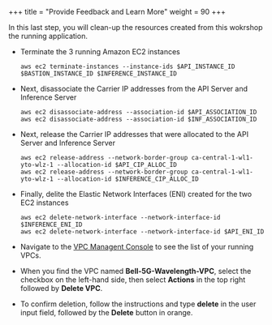 +++
title = "Provide Feedback and Learn More"
weight = 90
+++

In this last step, you will clean-up the resources created from this wokrshop the running application. 

* Terminate the 3 running Amazon EC2 instances
    ```
    aws ec2 terminate-instances --instance-ids $API_INSTANCE_ID $BASTION_INSTANCE_ID $INFERENCE_INSTANCE_ID
    ```
    
* Next, disassociate the Carrier IP addresses from the API Server and Inference Server
    ```
    aws ec2 disassociate-address --association-id $API_ASSOCIATION_ID
    aws ec2 disassociate-address --association-id $INF_ASSOCIATION_ID
    ```

* Next, release the Carrier IP addresses that were allocated to the API Server and Inference Server
    ```
    aws ec2 release-address --network-border-group ca-central-1-wl1-yto-wlz-1 --allocation-id $API_CIP_ALLOC_ID
    aws ec2 release-address --network-border-group ca-central-1-wl1-yto-wlz-1 --allocation-id $INFERENCE_CIP_ALLOC_ID
    ```
    
* Finally, delite the Elastic Network Interfaces (ENI) created for the two EC2 instances
    ```
    aws ec2 delete-network-interface --network-interface-id $INFERENCE_ENI_ID
    aws ec2 delete-network-interface --network-interface-id $API_ENI_ID
    ```

* Navigate to the [VPC Managent Console](https://ca-central-1.console.aws.amazon.com/vpc/home?region=ca-central-1#vpcs:) to see the list of your running VPCs. 
* When you find the VPC named **Bell-5G-Wavelength-VPC**, select the checkbox on the left-hand side, then select **Actions** in the top right followed by **Delete VPC**.
* To confirm deletion, follow the instructions and type **delete** in the user input field, followed by the **Delete** button in orange.


